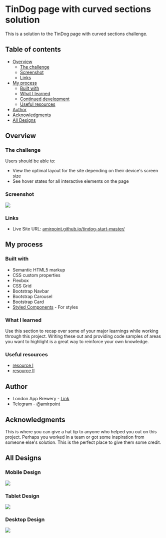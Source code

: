 # TinDog page with curved sections solution

This is a solution to the TinDog page with curved sections challenge.

## Table of contents

- [Overview](#overview)
  - [The challenge](#the-challenge)
  - [Screenshot](#screenshot)
  - [Links](#links)
- [My process](#my-process)
  - [Built with](#built-with)
  - [What I learned](#what-i-learned)
  - [Continued development](#continued-development)
  - [Useful resources](#useful-resources)
- [Author](#author)
- [Acknowledgments](#acknowledgments)
- [All Designs](#all-designs)

## Overview
### The challenge

Users should be able to:

- View the optimal layout for the site depending on their device's screen size
- See hover states for all interactive elements on the page

### Screenshot

![](design/title-section.png)

### Links

- Live Site URL: [amirpoint.github.io/tindog-start-master/](https://amirpoint.github.io/tindog-start-master/)

## My process

### Built with

- Semantic HTML5 markup
- CSS custom properties
- Flexbox
- CSS Grid
- Bootstrap Navbar
- Bootstrap Carousel
- Bootstrap Card
- [Styled Components](https://styled-components.com/) - For styles

### What I learned

Use this section to recap over some of your major learnings while working through this project. Writing these out and providing code samples of areas you want to highlight is a great way to reinforce your own knowledge.

### Useful resources

- [resource I](https://getbootstrap.com/docs/5.2/getting-started/introduction/)
- [resource II](https://devdocs.io/)

## Author

- London App Brewery - [Link](https://github.com/londonappbrewery)
- Telegram - [@amirpoint](https://www.t.me/amirpoint)

## Acknowledgments

This is where you can give a hat tip to anyone who helped you out on this project. Perhaps you worked in a team or got some inspiration from someone else's solution. This is the perfect place to give them some credit.

## All Designs

### Mobile Design

![](design/mobile-design.png)

### Tablet Design

![](design/tablet-design.png)

### Desktop Design

![](design/desktop-design.png)

